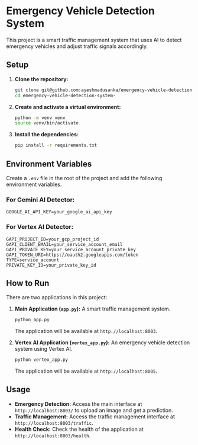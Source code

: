 # Emergency Vehicle Detection System

This project is a smart traffic management system that uses AI to detect emergency vehicles and adjust traffic signals accordingly.

## Setup

1.  **Clone the repository:**
    ```bash
    git clone git@github.com:ayeshmadusanka/emergency-vehicle-detection-system-.git
    cd emergency-vehicle-detection-system-
    ```

2.  **Create and activate a virtual environment:**
    ```bash
    python -m venv venv
    source venv/bin/activate
    ```

3.  **Install the dependencies:**
    ```bash
    pip install -r requirements.txt
    ```

## Environment Variables

Create a `.env` file in the root of the project and add the following environment variables.

### For Gemini AI Detector:
```
GOOGLE_AI_API_KEY=your_google_ai_api_key
```

### For Vertex AI Detector:
```
GAPI_PROJECT_ID=your_gcp_project_id
GAPI_CLIENT_EMAIL=your_service_account_email
GAPI_PRIVATE_KEY=your_service_account_private_key
GAPI_TOKEN_URI=https://oauth2.googleapis.com/token
TYPE=service_account
PRIVATE_KEY_ID=your_private_key_id
```

## How to Run

There are two applications in this project:

1.  **Main Application (`app.py`):** A smart traffic management system.
    ```bash
    python app.py
    ```
    The application will be available at `http://localhost:8003`.

2.  **Vertex AI Application (`vertex_app.py`):** An emergency vehicle detection system using Vertex AI.
    ```bash
    python vertex_app.py
    ```
    The application will be available at `http://localhost:8005`.

## Usage

-   **Emergency Detection:** Access the main interface at `http://localhost:8003/` to upload an image and get a prediction.
-   **Traffic Management:** Access the traffic management interface at `http://localhost:8003/traffic`.
-   **Health Check:** Check the health of the application at `http://localhost:8003/health`.
